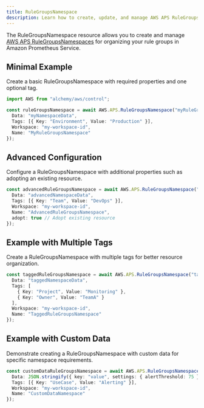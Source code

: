 ```yaml
---
title: RuleGroupsNamespace
description: Learn how to create, update, and manage AWS APS RuleGroupsNamespaces using Alchemy Cloud Control.
---
```


The RuleGroupsNamespace resource allows you to create and manage [AWS APS RuleGroupsNamespaces](https://docs.aws.amazon.com/aps/latest/userguide/) for organizing your rule groups in Amazon Prometheus Service.

## Minimal Example

Create a basic RuleGroupsNamespace with required properties and one optional tag.

```ts
import AWS from "alchemy/aws/control";

const ruleGroupsNamespace = await AWS.APS.RuleGroupsNamespace("myRuleGroupsNamespace", {
  Data: "myNamespaceData",
  Tags: [{ Key: "Environment", Value: "Production" }],
  Workspace: "my-workspace-id",
  Name: "MyRuleGroupsNamespace"
});
```

## Advanced Configuration

Configure a RuleGroupsNamespace with additional properties such as adopting an existing resource.

```ts
const advancedRuleGroupsNamespace = await AWS.APS.RuleGroupsNamespace("advancedRuleGroupsNamespace", {
  Data: "advancedNamespaceData",
  Tags: [{ Key: "Team", Value: "DevOps" }],
  Workspace: "my-workspace-id",
  Name: "AdvancedRuleGroupsNamespace",
  adopt: true // Adopt existing resource
});
```

## Example with Multiple Tags

Create a RuleGroupsNamespace with multiple tags for better resource organization.

```ts
const taggedRuleGroupsNamespace = await AWS.APS.RuleGroupsNamespace("taggedRuleGroupsNamespace", {
  Data: "taggedNamespaceData",
  Tags: [
    { Key: "Project", Value: "Monitoring" },
    { Key: "Owner", Value: "TeamA" }
  ],
  Workspace: "my-workspace-id",
  Name: "TaggedRuleGroupsNamespace"
});
```

## Example with Custom Data

Demonstrate creating a RuleGroupsNamespace with custom data for specific namespace requirements.

```ts
const customDataRuleGroupsNamespace = await AWS.APS.RuleGroupsNamespace("customDataRuleGroupsNamespace", {
  Data: JSON.stringify({ key: "value", settings: { alertThreshold: 75 } }), // Custom JSON data
  Tags: [{ Key: "UseCase", Value: "Alerting" }],
  Workspace: "my-workspace-id",
  Name: "CustomDataNamespace"
});
```